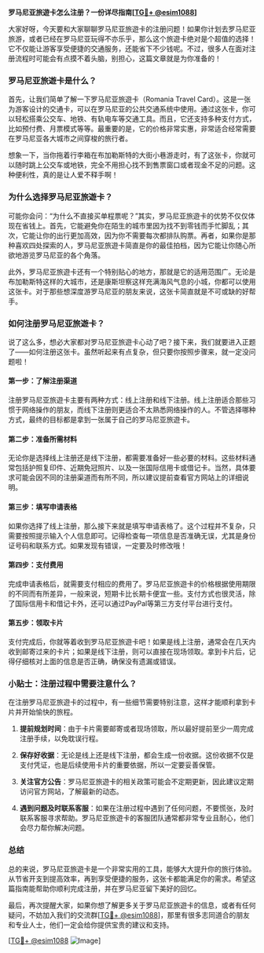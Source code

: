 **罗马尼亚旅遊卡怎么注册？一份详尽指南[[TG💪+ @esim1088](https://t.me/s/esim1088)]**

大家好呀，今天要和大家聊聊罗马尼亚旅遊卡的注册问题！如果你计划去罗马尼亚旅游，或者已经在罗马尼亚玩得不亦乐乎，那么这个旅遊卡绝对是个超值的选择！它不仅能让游客享受便捷的交通服务，还能省下不少钱呢。不过，很多人在面对注册流程时可能会有点摸不着头脑，别担心，这篇文章就是为你准备的！

### 罗马尼亚旅遊卡是什么？

首先，让我们简单了解一下罗马尼亚旅遊卡（Romania Travel Card）。这是一张为游客设计的交通卡，可以在罗马尼亚的公共交通系统中使用。通过这张卡，你可以轻松搭乘公交车、地铁、有轨电车等交通工具。而且，它还支持多种支付方式，比如预付费、月票模式等等。最重要的是，它的价格非常实惠，非常适合经常需要在罗马尼亚各大城市之间穿梭的旅行者。

想象一下，当你拖着行李箱在布加勒斯特的大街小巷游走时，有了这张卡，你就可以随时跳上公交车或地铁，完全不用担心找不到售票窗口或者现金不足的问题。这种便利性，真的是让人爱不释手啊！

### 为什么选择罗马尼亚旅遊卡？

可能你会问：“为什么不直接买单程票呢？”其实，罗马尼亚旅遊卡的优势不仅仅体现在省钱上。首先，它能避免你在陌生的城市里因为找不到零钱而手忙脚乱；其次，它能让你的出行更加高效，因为你不需要每次都排队购票。再者，如果你是那种喜欢四处探索的人，罗马尼亚旅遊卡简直是你的最佳拍档，因为它能让你随心所欲地游览罗马尼亚的各个角落。

此外，罗马尼亚旅遊卡还有一个特别贴心的地方，那就是它的适用范围广。无论是布加勒斯特这样的大城市，还是康斯坦察这样充满海风气息的小城，你都可以使用这张卡。对于那些想深度游罗马尼亚的朋友来说，这张卡简直就是不可或缺的好帮手。

### 如何注册罗马尼亚旅遊卡？

说了这么多，想必大家都对罗马尼亚旅遊卡心动了吧？接下来，我们就要进入正题了——如何注册这张卡。虽然听起来有点复杂，但只要你按照步骤来，就一定没问题啦！

#### 第一步：了解注册渠道

注册罗马尼亚旅遊卡主要有两种方式：线上注册和线下注册。线上注册适合那些习惯于网络操作的朋友，而线下注册则更适合不太熟悉网络操作的人。不管选择哪种方式，最终的目标都是拿到一张属于自己的罗马尼亚旅遊卡。

#### 第二步：准备所需材料

无论你是选择线上注册还是线下注册，都需要准备好一些必要的材料。这些材料通常包括护照复印件、近期免冠照片、以及一张国际信用卡或借记卡。当然，具体要求可能会因不同的注册渠道而有所不同，所以建议提前查看官方网站上的详细说明。

#### 第三步：填写申请表格

如果你选择了线上注册，那么接下来就是填写申请表格了。这个过程并不复杂，只需要按照提示输入个人信息即可。记得检查每一项信息是否准确无误，尤其是身份证号码和联系方式。如果发现有错误，一定要及时修改哦！

#### 第四步：支付费用

完成申请表格后，就需要支付相应的费用了。罗马尼亚旅遊卡的价格根据使用期限的不同而有所差异，一般来说，短期卡比长期卡便宜一些。支付方式也很灵活，除了国际信用卡和借记卡外，还可以通过PayPal等第三方支付平台进行支付。

#### 第五步：领取卡片

支付完成后，你就等着收到罗马尼亚旅遊卡吧！如果是线上注册，通常会在几天内收到邮寄过来的卡片；如果是线下注册，则可以直接在现场领取。拿到卡片后，记得仔细核对上面的信息是否正确，确保没有遗漏或错误。

### 小贴士：注册过程中需要注意什么？

在注册罗马尼亚旅遊卡的过程中，有一些细节需要特别注意，这样才能顺利拿到卡片并开始愉快的旅程。

1. **提前规划时间**：由于卡片需要邮寄或者现场领取，所以最好提前至少一周完成注册手续，以免耽误行程。
   
2. **保存好收据**：无论是线上还是线下注册，都会生成一份收据。这份收据不仅是支付凭证，也是后续使用卡片的重要依据，所以一定要妥善保管。

3. **关注官方公告**：罗马尼亚旅遊卡的相关政策可能会不定期更新，因此建议定期访问官方网站，了解最新的动态。

4. **遇到问题及时联系客服**：如果在注册过程中遇到了任何问题，不要慌张，及时联系客服寻求帮助。罗马尼亚旅遊卡的客服团队通常都非常专业且耐心，他们会尽力帮你解决问题。

### 总结

总的来说，罗马尼亚旅遊卡是一个非常实用的工具，能够大大提升你的旅行体验。从节省开支到提高效率，再到享受便捷的服务，这张卡都能满足你的需求。希望这篇指南能帮助你顺利完成注册，并在罗马尼亚留下美好的回忆。

最后，再次提醒大家，如果你想了解更多关于罗马尼亚旅遊卡的信息，或者有任何疑问，不妨加入我们的交流群[[TG💪+ @esim1088](https://t.me/s/esim1088)]，那里有很多志同道合的朋友和专业人士，他们一定会给你提供宝贵的建议和支持。

[[TG💪+ @esim1088](https://t.me/s/esim1088) ![Image](https://i.postimg.cc/4NQfJmqS/Snipaste-2025-05-13-00-14-12.png)]